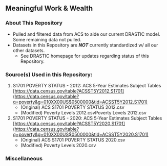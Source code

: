 ## Meaningful Work & Wealth

### About This Repository
* Pulled and filtered data from ACS to aide our current DRASTIC model. Some remaining data not pulled.
* Datasets in this Repository are ***NOT*** currently standardized w/ all our other datasets.
    * See DRASTIC homepage for updates regarding status of this Repository.

### Source(s) Used in this Repository:
1. S1701 POVERTY STATUS - 2012: ACS 5-Year Estimates Subject Tables [https://data.census.gov/table?ACSST5Y2012.S1701](https://data.census.gov/table?q=poverty&g=010XX00US$0500000&tid=ACSST5Y2012.S1701)
    * (Original) ACS S1701 POVERTY STATUS 2012.csv
    * (Modified) Poverty Levels 2012.csvPoverty Levels 2012.csv
2. S1701 POVERTY STATUS - 2020: ACS 5-Year Estimates Subject Tables [https://data.census.gov/table?ACSST5Y2020.S1701](https://data.census.gov/table?q=poverty&g=010XX00US$0500000&tid=ACSST5Y2020.S1701)
    * (Original) ACS S1701 POVERTY STATUS 2020.csv
    * (Modified) Poverty Levels 2020.csv

### Miscellaneous
